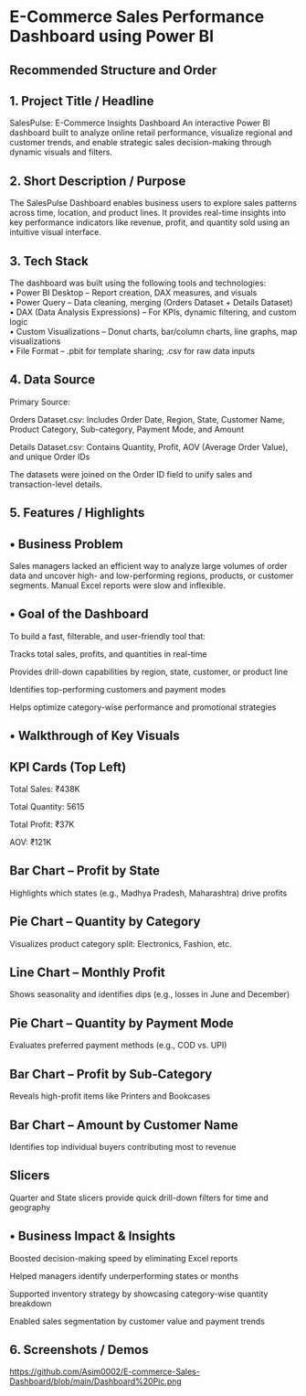 # E-Commerce Sales Performance Dashboard using Power BI

## Recommended Structure and Order

## 1. Project Title / Headline
SalesPulse: E-Commerce Insights Dashboard
An interactive Power BI dashboard built to analyze online retail performance, visualize regional and customer trends, and enable strategic sales decision-making through dynamic visuals and filters.

## 2. Short Description / Purpose
The SalesPulse Dashboard enables business users to explore sales patterns across time, location, and product lines. It provides real-time insights into key performance indicators like revenue, profit, and quantity sold using an intuitive visual interface.

## 3. Tech Stack
The dashboard was built using the following tools and technologies:<br>
• Power BI Desktop – Report creation, DAX measures, and visuals<br>
• Power Query – Data cleaning, merging (Orders Dataset + Details Dataset)<br>
• DAX (Data Analysis Expressions) – For KPIs, dynamic filtering, and custom logic<br>
• Custom Visualizations – Donut charts, bar/column charts, line graphs, map visualizations<br>
• File Format – .pbit for template sharing; .csv for raw data inputs

## 4. Data Source
Primary Source:

Orders Dataset.csv: Includes Order Date, Region, State, Customer Name, Product Category, Sub-category, Payment Mode, and Amount

Details Dataset.csv: Contains Quantity, Profit, AOV (Average Order Value), and unique Order IDs

The datasets were joined on the Order ID field to unify sales and transaction-level details.

## 5. Features / Highlights
## • Business Problem
Sales managers lacked an efficient way to analyze large volumes of order data and uncover high- and low-performing regions, products, or customer segments. Manual Excel reports were slow and inflexible.

## • Goal of the Dashboard
To build a fast, filterable, and user-friendly tool that:

Tracks total sales, profits, and quantities in real-time

Provides drill-down capabilities by region, state, customer, or product line

Identifies top-performing customers and payment modes

Helps optimize category-wise performance and promotional strategies

## • Walkthrough of Key Visuals

## KPI Cards (Top Left)

Total Sales: ₹438K

Total Quantity: 5615

Total Profit: ₹37K

AOV: ₹121K

## Bar Chart – Profit by State

Highlights which states (e.g., Madhya Pradesh, Maharashtra) drive profits

## Pie Chart – Quantity by Category

Visualizes product category split: Electronics, Fashion, etc.

## Line Chart – Monthly Profit

Shows seasonality and identifies dips (e.g., losses in June and December)

## Pie Chart – Quantity by Payment Mode

Evaluates preferred payment methods (e.g., COD vs. UPI)

## Bar Chart – Profit by Sub-Category

Reveals high-profit items like Printers and Bookcases

## Bar Chart – Amount by Customer Name

Identifies top individual buyers contributing most to revenue

## Slicers

Quarter and State slicers provide quick drill-down filters for time and geography

## • Business Impact & Insights

Boosted decision-making speed by eliminating Excel reports

Helped managers identify underperforming states or months

Supported inventory strategy by showcasing category-wise quantity breakdown

Enabled sales segmentation by customer value and payment trends

## 6. Screenshots / Demos
https://github.com/Asim0002/E-commerce-Sales-Dashboard/blob/main/Dashboard%20Pic.png
